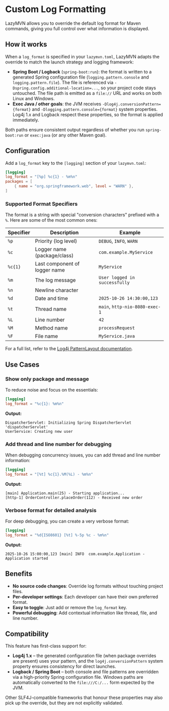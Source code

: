 # Custom Log Formatting

LazyMVN allows you to override the default log format for Maven commands, giving you full control over what information is displayed.

## How it works

When a `log_format` is specified in your `lazymvn.toml`, LazyMVN adapts the override to match the launch strategy and logging framework:

- **Spring Boot / Logback** (`spring-boot:run`): the format is written to a generated Spring configuration file (`logging.pattern.console` and `logging.pattern.file`). The file is referenced via `-Dspring.config.additional-location=...`, so your project code stays untouched. The file path is emitted as a `file://` URL and works on both Linux and Windows.
- **Exec Java / other goals**: the JVM receives `-Dlog4j.conversionPattern={format}` and `-Dlogging.pattern.console={format}` system properties. Log4j 1.x and Logback respect these properties, so the format is applied immediately.

Both paths ensure consistent output regardless of whether you run `spring-boot:run` or `exec:java` (or any other Maven goal).

## Configuration

Add a `log_format` key to the `[logging]` section of your `lazymvn.toml`:

```toml
[logging]
log_format = "[%p] %c{1} - %m%n"
packages = [
    { name = "org.springframework.web", level = "WARN" },
]
```

### Supported Format Specifiers

The format is a string with special "conversion characters" prefixed with a `%`. Here are some of the most common ones:

| Specifier | Description | Example |
|---|---|---|
| `%p` | Priority (log level) | `DEBUG`, `INFO`, `WARN` |
| `%c` | Logger name (package/class) | `com.example.MyService` |
| `%c{1}` | Last component of logger name | `MyService` |
| `%m` | The log message | `User logged in successfully` |
| `%n` | Newline character | |
| `%d` | Date and time | `2025-10-26 14:30:00,123` |
| `%t` | Thread name | `main`, `http-nio-8080-exec-1` |
| `%L` | Line number | `42` |
| `%M` | Method name | `processRequest` |
| `%F` | File name | `MyService.java` |

For a full list, refer to the [Log4j PatternLayout documentation](https://logging.apache.org/log4j/1.2/apidocs/org/apache/log4j/PatternLayout.html).

## Use Cases

### Show only package and message

To reduce noise and focus on the essentials:

```toml
[logging]
log_format = "%c{1}: %m%n"
```

**Output:**
```
DispatcherServlet: Initializing Spring DispatcherServlet 'dispatcherServlet'
UserService: Creating new user
```

### Add thread and line number for debugging

When debugging concurrency issues, you can add thread and line number information:

```toml
[logging]
log_format = "[%t] %c{1}.%M(%L) - %m%n"
```

**Output:**
```
[main] Application.main(25) - Starting application...
[http-1] OrderController.placeOrder(112) - Received new order
```

### Verbose format for detailed analysis

For deep debugging, you can create a very verbose format:

```toml
[logging]
log_format = "%d{ISO8601} [%t] %-5p %c - %m%n"
```

**Output:**
```
2025-10-26 15:00:00,123 [main] INFO  com.example.Application - Application started
```

## Benefits

- **No source code changes**: Override log formats without touching project files.
- **Per-developer settings**: Each developer can have their own preferred format.
- **Easy to toggle**: Just add or remove the `log_format` key.
- **Powerful debugging**: Add contextual information like thread, file, and line number.

## Compatibility

This feature has first-class support for:

- **Log4j 1.x** – the generated configuration file (when package overrides are present) uses your pattern, and the `log4j.conversionPattern` system property ensures consistency for direct launches.
- **Logback / Spring Boot** – both console and file patterns are overridden via a high-priority Spring configuration file. Windows paths are automatically converted to the `file:///C:/...` form expected by the JVM.

Other SLF4J-compatible frameworks that honour these properties may also pick up the override, but they are not explicitly validated.
